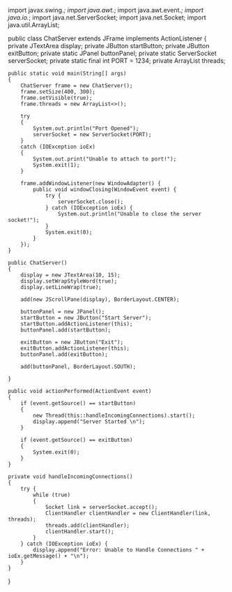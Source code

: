 import javax.swing.*;
import java.awt.*;
import java.awt.event.*;
import java.io.*;
import java.net.ServerSocket;
import java.net.Socket;
import java.util.ArrayList;

public class ChatServer extends JFrame implements ActionListener
{
    private JTextArea display;
    private JButton startButton;
    private JButton exitButton;
    private static JPanel buttonPanel;
    private static ServerSocket serverSocket;
    private static final int PORT = 1234;
    private ArrayList<ClientHandler> threads;

    public static void main(String[] args)
    {
        ChatServer frame = new ChatServer();
        frame.setSize(400, 300);
        frame.setVisible(true);
        frame.threads = new ArrayList<>();

        try
        {
            System.out.println("Port Opened");
            serverSocket = new ServerSocket(PORT);
        }
        catch (IOException ioEx)
        {
            System.out.print("Unable to attach to port!");
            System.exit(1);
        }

        frame.addWindowListener(new WindowAdapter() {
            public void windowClosing(WindowEvent event) {
                try {
                    serverSocket.close();
                } catch (IOException ioEx) {
                    System.out.println("Unable to close the server socket!");
                }
                System.exit(0);
            }
        });
    }

    public ChatServer()
    {
        display = new JTextArea(10, 15);
        display.setWrapStyleWord(true);
        display.setLineWrap(true);

        add(new JScrollPane(display), BorderLayout.CENTER);

        buttonPanel = new JPanel();
        startButton = new JButton("Start Server");
        startButton.addActionListener(this);
        buttonPanel.add(startButton);

        exitButton = new JButton("Exit");
        exitButton.addActionListener(this);
        buttonPanel.add(exitButton);

        add(buttonPanel, BorderLayout.SOUTH);

    }

    public void actionPerformed(ActionEvent event)
    {
        if (event.getSource() == startButton)
        {
            new Thread(this::handleIncomingConnections).start();
            display.append("Server Started \n");
        }

        if (event.getSource() == exitButton)
        {
            System.exit(0);
        }
    }

    private void handleIncomingConnections()
    {
        try {
            while (true)
            {
                Socket link = serverSocket.accept();
                ClientHandler clientHandler = new ClientHandler(link, threads);
                threads.add(clientHandler);
                clientHandler.start();
            }
        } catch (IOException ioEx) {
            display.append("Error: Unable to Handle Connections " + ioEx.getMessage() + "\n");
        }
    }

}

